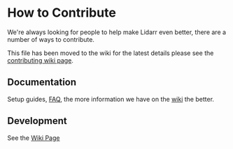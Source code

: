 # How to Contribute

We're always looking for people to help make Lidarr even better, there are a number of ways to contribute.

This file has been moved to the wiki for the latest details please see the [contributing wiki page](https://wiki.servarr.com/lidarr/contributing).

## Documentation

Setup guides, [FAQ](https://wiki.servarr.com/lidarr/faq), the more information we have on the [wiki](https://wiki.servarr.com/lidarr) the better.

## Development

See the [Wiki Page](https://wiki.servarr.com/lidarr/contributing)
